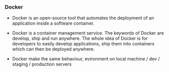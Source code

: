 ### Docker

* Docker is an open-source tool that automates the deployment of an application inside a software container.

* Docker is a container management service. The keywords of Docker are develop, ship and run anywhere. The whole idea of Docker is for developers to easily develop applications, ship them into containers which can then be deployed anywhere.

* Docker make the same behaviour, evironment on local machine / dev / staging / production servers
